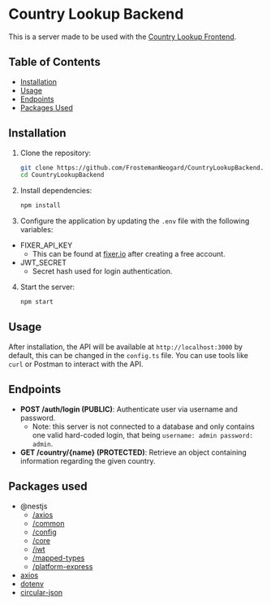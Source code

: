 # Country Lookup Backend

This is a server made to be used with the [Country Lookup Frontend](https://github.com/FrostemanNeogard/CountryLookupFrontend).

## Table of Contents
- [Installation](#installation)
- [Usage](#usage)
- [Endpoints](#endpoints)
- [Packages Used](#packages-used)

## Installation

1. Clone the repository:

    ```bash
    git clone https://github.com/FrostemanNeogard/CountryLookupBackend.git
    cd CountryLookupBackend
    ```

2. Install dependencies:

    ```bash
    npm install
    ```

3. Configure the application by updating the `.env` file with the following variables:
- FIXER_API_KEY
  - This can be found at [fixer.io](https://fixer.io/) after creating a free account.
- JWT_SECRET
  - Secret hash used for login authentication.

4. Start the server:

    ```bash
    npm start
    ```

## Usage

After installation, the API will be available at `http://localhost:3000` by default, this can be changed in the `config.ts` file. You can use tools like `curl` or Postman to interact with the API.

## Endpoints

- **POST /auth/login  (PUBLIC)**: Authenticate user via username and password.
  - Note: this server is not connected to a database and only contains one valid hard-coded login, that being `username: admin password: admin`.
- **GET /country/{name} (PROTECTED)**: Retrieve an object containing information regarding the given country.

## Packages used
- @nestjs
  - [/axios](https://www.npmjs.com/package/@nestjs/axios)
  - [/common](https://www.npmjs.com/package/@nestjs/common)
  - [/config](https://www.npmjs.com/package/@nestjs/config)
  - [/core](https://www.npmjs.com/package/@nestjs/core)
  - [/jwt](https://www.npmjs.com/package/@nestjs/jwt)
  - [/mapped-types](https://www.npmjs.com/package/@nestjs/mapped-types)
  - [/platform-express](https://www.npmjs.com/package/@nestjs/platform-express)
- [axios](https://www.npmjs.com/package/axios)
- [dotenv](https://www.npmjs.com/package/dotenv)
- [circular-json](https://www.npmjs.com/package/circular-json)